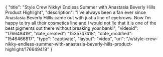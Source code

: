 {
    "title": "Style Crew Nikky\/ Endless Summer with Anastasia Beverly Hills Product Highlight",
    "description": "I’ve always been a fan ever since Anastasia Beverly Hillls came out with just a line of eyebrows. Now I’m happy to try all their cosmetics line and I would not lie that it is one of the best pigments out there without breaking your bank!",
    "videoid": "176649419",
    "date_created": "1535747418",
    "date_modified": "1546466817",
    "type": "captivate",
    "layout": "video",
    "url": "\/v\/style-crew-nikky-endless-summer-with-anastasia-beverly-hills-product-highlight\/176649419"
}